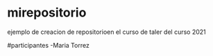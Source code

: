 # mirepositorio

ejemplo de creacion de repositorioen el curso de taler del curso 2021

#participantes
-Maria Torrez
